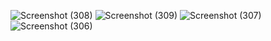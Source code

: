 
![Screenshot (308)](https://user-images.githubusercontent.com/89895559/136697124-301a93f9-3232-437c-8cb3-33843c153dcb.png)
![Screenshot (309)](https://user-images.githubusercontent.com/89895559/136697141-49216056-f0bf-46c2-aeff-2089c78020a0.png)
![Screenshot (307)](https://user-images.githubusercontent.com/89895559/136697123-1f38d89d-30cb-46e2-8743-5c4b54047ef6.png)
![Screenshot (306)](https://user-images.githubusercontent.com/89895559/136697232-5804b541-8059-4ec3-ba6b-d246ab99107d.png)

